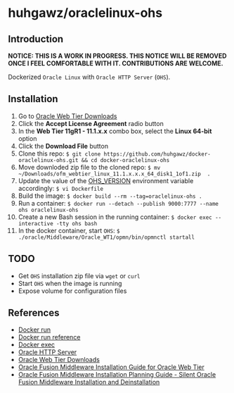 # huhgawz/oraclelinux-ohs

## Introduction

**NOTICE: THIS IS A WORK IN PROGRESS. THIS NOTICE WILL BE REMOVED ONCE I FEEL COMFORTABLE WITH IT. CONTRIBUTIONS ARE WELCOME.**

Dockerized `Oracle Linux` with `Oracle HTTP Server` (`OHS`).

## Installation

1. Go to [Oracle Web Tier Downloads](http://www.oracle.com/technetwork/middleware/webtier/downloads/index.html)
2. Click the **Accept License Agreement** radio button
3. In the **Web Tier 11gR1 - 11.1.x.x** combo box, select the **Linux 64-bit** option
4. Click the **Download File** button
6. Clone this repo: `$ git clone https://github.com/huhgawz/docker-oraclelinux-ohs.git && cd docker-oraclelinux-ohs`
7. Move downloded zip file to the cloned repo: `$ mv ~/Downloads/ofm_webtier_linux_11.1.x.x.x_64_disk1_1of1.zip  .`
8. Update the value of the [OHS_VERSION](https://github.com/huhgawz/docker-oraclelinux-ohs/blob/master/Dockerfile#L15) environment variable accordingly: `$ vi Dockerfile`
9. Build the image: `$ docker build --rm --tag=oraclelinux-ohs .`
10. Run a container: `$ docker run --detach --publish 9000:7777 --name ohs oraclelinux-ohs`
11. Create a new Bash session in the running container: `$ docker exec --interactive -tty ohs bash` 
12. In the docker container, start `OHS`: `$ ./oracle/Middleware/Oracle_WT1/opmn/bin/opmnctl startall` 

## TODO

- Get `OHS` installation zip file via `wget` or `curl`
- Start `OHS` when the image is running
- Expose volume for configuration files

## References

- [Docker run](https://docs.docker.com/reference/commandline/run/)
- [Docker run reference](https://docs.docker.com/reference/run/)
- [Docker exec](https://docs.docker.com/reference/commandline/exec/)
- [Oracle HTTP Server](http://www.oracle.com/technetwork/middleware/webtier/overview/index.html#OHS)
- [Oracle Web Tier Downloads](http://www.oracle.com/technetwork/middleware/webtier/downloads/index.html)
- [Oracle Fusion Middleware Installation Guide for Oracle Web Tier](https://docs.oracle.com/middleware/11119/webtier/install-ohs/toc.htm)
- [Oracle Fusion Middleware Installation Planning Guide - Silent Oracle Fusion Middleware Installation and Deinstallation](https://docs.oracle.com/middleware/11119/core/ASINS/silent_install.htm#ASINS235)
